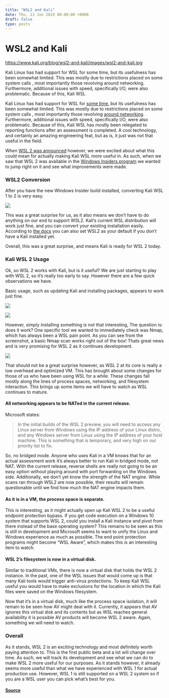 ```yaml
---
title: "WSL2 and Kali"
date: Thu, 13 Jun 2019 00:00:00 +0000
draft: false
type: posts
---
```

# WSL2 and Kali

https://www.kali.org/blog/wsl2-and-kali/images/wsl2-and-kali.jpg



Kali Linux has had support for WSL for some time, but its usefulness has been somewhat limited. This was mostly due to restrictions placed on some system calls , most importantly those revolving around networking. Furthermore, additional issues with speed, specifically I/O, were also problematic. Because of this, Kali WSL

Kali Linux has had support for WSL for [some time](https://www.kali.org/blog/kali-on-the-windows-subsystem-for-linux/), but its usefulness has been somewhat limited. This was mostly due to restrictions placed on some system calls , most importantly those revolving [around networking](https://github.com/microsoft/WSL/issues/1349). Furthermore, additional issues with speed, specifically I/O, were also problematic. Because of this, Kali WSL has mostly been relegated to reporting functions after an assessment is completed. A cool technology, and certainly an amazing engineering feat, but as is, it just was not that useful in the field.

When [WSL 2 was announced](https://devblogs.microsoft.com/commandline/announcing-wsl-2/) however, we were excited about what this could mean for actually making Kali WSL more useful in. As such, when we saw that WSL 2 was available in the [Windows Insiders program](https://devblogs.microsoft.com/commandline/wsl-2-is-now-available-in-windows-insiders/) we wanted to jump right on it and see what improvements were made.

### WSL2 Conversion

After you have the new Windows Insider build installed, converting Kali WSL 1 to 2 is very easy.

[![](https://www.kali.org/blog/wsl2-and-kali/images/conversion-cropped.png)](https://www.kali.org/blog/wsl2-and-kali/images/conversion-cropped.png)

This was a great surprise for us, as it also means we don’t have to do anything on our end to support WSL2. Kali’s current WSL distribution will work just fine, and you can convert your existing installation easily. According to [the docs](https://docs.microsoft.com/en-us/windows/wsl/wsl2-index) you can also set WSL2 as your default if you don’t have a Kali installed yet.

Overall, this was a great surprise, and means Kali is ready for WSL 2 today.

### Kali WSL 2 Usage

Ok, so WSL 2 works with Kali, but is it useful? We are just starting to play with WSL 2, so it’s really too early to say. However there are a few quick observations we have.

Basic usage, such as updating Kali and installing packages, appears to work just fine.

[![](https://www.kali.org/blog/wsl2-and-kali/images/kali-update-cropped.png)](https://www.kali.org/blog/wsl2-and-kali/images/kali-update-cropped.png)

[![](https://www.kali.org/blog/wsl2-and-kali/images/nmap1.png)](https://www.kali.org/blog/wsl2-and-kali/images/nmap1.png)

However, simply installing something is not that interesting, The question is: does it work? One specific tool we wanted to immediately check was Nmap, which has always been a WSL pain point. As you can see from the screenshot, a basic Nmap scan works right out of the box! Thats great news and is very promising for WSL 2 as it continues development.

[![](https://www.kali.org/blog/wsl2-and-kali/images/nmap-run.png)](https://www.kali.org/blog/wsl2-and-kali/images/nmap-run.png)

That should not be a great surprise however, as WSL 2 at its core is really a low overhead and optimized VM. This has brought about some changes for those of us who have been using WSL for a while. These changes fall mostly along the lines of process spaces, networking, and filesystem interaction. This brings up some items we will have to watch as WSL continues to mature.

#### All networking appears to be NATed in the current release.

Microsoft states:

> In the initial builds of the WSL 2 preview, you will need to access any Linux server from Windows using the IP address of your Linux distro, and any Windows server from Linux using the IP address of your host machine. This is something that is temporary, and very high on our priority list to fix.

So, no bridged mode. Anyone who uses Kali in a VM knows that for an actual assessment work it’s always better to run Kali in bridged mode, not NAT. With the current release, reverse shells are really not going to be an easy option without playing around with port forwarding on the Windows side. Additionally, we don’t yet know the strength of the NAT engine. While scans ran through WSL2 are now possible, their results will remain questionable until we find how much the NAT engine impacts them.

#### As it is in a VM, the process space is separate.

This is interesting, as it might actually open up Kali WSL 2 to be a useful endpoint protection bypass. If you get code execution on a Windows 10 system that supports WSL 2, could you install a Kali instance and pivot from there instead of the base operating system? This remains to be seen as this is still in development and Microsoft seems to want to unify the Linux and Windows experience as much as possible. The end point protection programs might become “WSL Aware”, which makes this is an interesting item to watch.

#### WSL 2’s filesystem is now in a virtual disk.

Similar to traditional VMs, there is now a virtual disk that holds the WSL 2 instance. In the past, one of the WSL issues that would come up is that many Kali tools would trigger anti-virus protections. To keep Kali WSL useful you would have to make exclusions for the location in which the Kali files were saved on the Windows filesystem.

Now that it’s in a virtual disk, much like the process space isolation, it will remain to be seen how AV might deal with it. Currently, it appears that AV ignores this virtual disk and its contents but as WSL reaches general availability it is possible AV products will become WSL 2 aware. Again, something we will need to watch.

### Overall

As it stands, WSL 2 is an exciting technology and most definitely worth paying attention to. This is the first public beta and a lot will change over time. As such, we will track its development and see what we can do to make WSL 2 more useful for our purposes. As it stands however, it already seems more useful than what we have experienced with WSL 1 for actual production use. However, WSL 1 is still supported on a WSL 2 system so if you are a WSL user you can pick what’s best for you.

#### [Source](https://www.kali.org/blog/wsl2-and-kali/)

